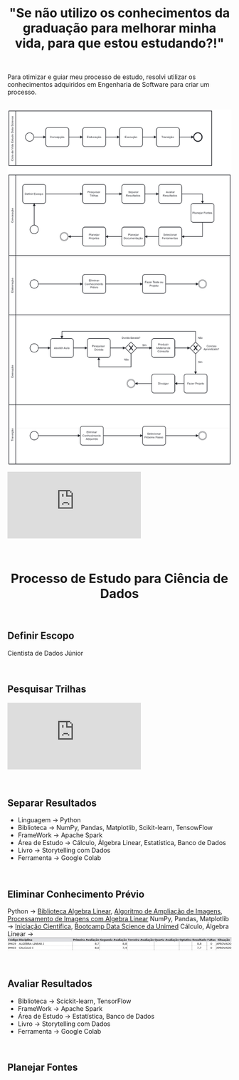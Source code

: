 <h1 align="center"  size="40px">
"Se não utilizo os conhecimentos da graduação para melhorar minha vida, para que estou estudando?!"
</h1>

<br>

Para otimizar e guiar meu processo de estudo, resolvi utilizar os conhecimentos adquiridos em Engenharia de Software para criar um processo.

<br>

<img align="center" width="700" height="800" src="https://github.com/DirceuSilvestre/Meu-Trajeto/blob/main/Imagens/Processo%20Estudo%20Ciencia%20de%20Dados.png" />

<br>

![Documento da descrição simplificada de cada atividade](https://github.com/DirceuSilvestre/Meu-Trajeto/blob/main/Arquivos/Processo%20Estudo%20Ci%C3%AAncia%20de%20Dados.pdf)

<br>

<h1 align="center">
Processo de Estudo para Ciência de Dados
</h1>

<br>

## Definir Escopo

Cientista de Dados Júnior

<br>

## Pesquisar Trilhas

![Resultados da Pesquisa](https://github.com/DirceuSilvestre/Meu-Trajeto/blob/main/Arquivos/Trilhas%20Pesquisadas.txt) 

<br>

## Separar Resultados

* Linguagem -> Python
* Biblioteca -> NumPy, Pandas, Matplotlib, Scikit-learn, TensowFlow
* FrameWork -> Apache Spark
* Área de Estudo -> Cálculo, Álgebra Linear, Estatística, Banco de Dados
* Livro -> Storytelling com Dados
* Ferramenta -> Google Colab

<br>

## Eliminar Conhecimento Prévio

Python -> [Biblioteca Algebra Linear](https://github.com/DirceuSilvestre/Biblioteca-Algebra-Linear), [Algoritmo de Ampliação de Imagens](https://github.com/DirceuSilvestre/Algoritmo-Ampliacao-de-Imagens), [Processamento de Imagens com Algebra Linear](https://github.com/DirceuSilvestre/Processamento-de-Imagens-com-Algebra-Linear)
NumPy, Pandas, Matplotlib -> [Iniciação Científica](https://github.com/DirceuSilvestre/Meu-Trajeto/blob/main/C%C3%B3digos/IniciacaoCientifica.ipynb), [Bootcamp Data Science da Unimed](https://github.com/DirceuSilvestre/Bootcamp-DS-Unimed)
Cálculo, Álgebra Linear -> <img src="https://github.com/DirceuSilvestre/Meu-Trajeto/blob/main/Imagens/calculo1.png"/>

<br>

## Avaliar Resultados

* Biblioteca -> Scickit-learn, TensorFlow
* FrameWork -> Apache Spark
* Área de Estudo -> Estatística, Banco de Dados
* Livro -> Storytelling com Dados
* Ferramenta -> Google Colab

<br>

## Planejar Fontes

